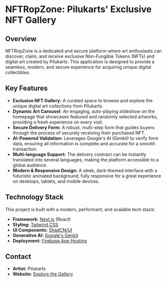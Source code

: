 # NFTRopZone: Pilukarts' Exclusive NFT Gallery

## Overview

NFTRopZone is a dedicated and secure platform where art enthusiasts can discover, claim, and receive exclusive Non-Fungible Tokens (NFTs) and digital art created by Pilukarts. This application is designed to provide a seamless, modern, and secure experience for acquiring unique digital collectibles.

## Key Features

- **Exclusive NFT Gallery:** A curated space to browse and explore the unique digital art collections from Pilukarts.
- **Dynamic Art Carousel:** An engaging, auto-playing slideshow on the homepage that showcases featured and randomly selected artworks, providing a fresh experience on every visit.
- **Secure Delivery Form:** A robust, multi-step form that guides buyers through the process of securely receiving their purchased NFT.
- **AI-Powered Validation:** Leverages Google's AI (Genkit) to verify form data, ensuring all information is complete and accurate for a smooth transaction.
- **Multi-language Support:** The delivery contract can be instantly translated into several languages, making the platform accessible to a global audience.
- **Modern & Responsive Design:** A sleek, dark-themed interface with a futuristic animated background, fully responsive for a great experience on desktops, tablets, and mobile devices.

## Technology Stack

This project is built with a modern, performant, and scalable tech stack:

- **Framework:** [Next.js](https://nextjs.org/) (React)
- **Styling:** [Tailwind CSS](https://tailwindcss.com/)
- **UI Components:** [ShadCN/UI](https://ui.shadcn.com/)
- **Generative AI:** [Google's Genkit](https://firebase.google.com/docs/genkit)
- **Deployment:** [Firebase App Hosting](https://firebase.google.com/docs/app-hosting)

## Contact

- **Artist:** Pilukarts
- **Website:** [Explore the Gallery](https://your-live-app-url.com)
